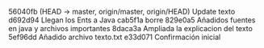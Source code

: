 56040fb (HEAD -> master, origin/master, origin/HEAD) Update texto
d692d94 Llegan los Ents a Java
cab5f1a borre
829e0a5 Añadidos fuentes en java y archivos importantes
8daca3a Ampliada la explicacion del texto
5ef96dd Añadido archivo texto.txt
e33d071 Confirmación inicial
